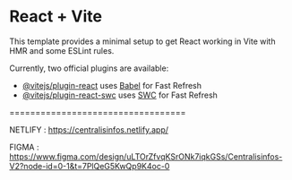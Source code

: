 # React + Vite

This template provides a minimal setup to get React working in Vite with HMR and some ESLint rules.

Currently, two official plugins are available:

- [@vitejs/plugin-react](https://github.com/vitejs/vite-plugin-react/blob/main/packages/plugin-react/README.md) uses [Babel](https://babeljs.io/) for Fast Refresh
- [@vitejs/plugin-react-swc](https://github.com/vitejs/vite-plugin-react-swc) uses [SWC](https://swc.rs/) for Fast Refresh


==================================

NETLIFY : https://centralisinfos.netlify.app/ 

FIGMA : https://www.figma.com/design/uLTOrZfvqKSrONk7iqkGSs/Centralisinfos-V2?node-id=0-1&t=7PlQeG5KwQp9K4oc-0 

